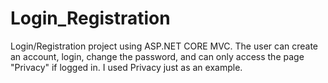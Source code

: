 # Login_Registration
 Login/Registration project using ASP.NET CORE MVC. The  user can create an account, login, change the password, and can only access the page "Privacy" if logged in. I used Privacy just as an example.
